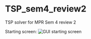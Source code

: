 # TSP_sem4_review2
TSP solver for MPR Sem 4 review 2

Starting screen:
![GUI starting screen](https://github.com/MeetRaut/TSP_sem4_review2/assets/122288042/17b1ae2b-9335-4dd8-8344-9c32fa2ed7f1)


